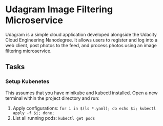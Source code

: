 # Udagram Image Filtering Microservice

Udagram is a simple cloud application developed alongside the Udacity Cloud Engineering Nanodegree. It allows users to register and log into a web client, post photos to the feed, and process photos using an image filtering microservice.

## Tasks

### Setup Kubenetes
This assumes that you have minikube and kubectl installed. Open a new terminal within the project directory and run:

1. Apply configurations: `for i in $(ls *.yaml); do echo $i; kubectl apply -f $i; done;`
2. List all running pods: `kubectl get pods`